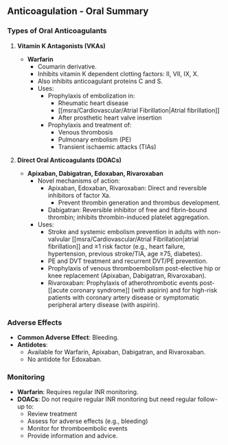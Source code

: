 ## Anticoagulation - Oral Summary

### Types of Oral Anticoagulants
1. **Vitamin K Antagonists (VKAs)**
   - **Warfarin**
     - Coumarin derivative.
     - Inhibits vitamin K dependent clotting factors: II, VII, IX, X.
     - Also inhibits anticoagulant proteins C and S.
     - Uses:
       - Prophylaxis of embolization in:
         - Rheumatic heart disease
         - [[msra/Cardiovascular/Atrial Fibrillation|Atrial fibrillation]]
         - After prosthetic heart valve insertion
       - Prophylaxis and treatment of:
         - Venous thrombosis
         - Pulmonary embolism (PE)
         - Transient ischaemic attacks (TIAs)

2. **Direct Oral Anticoagulants (DOACs)**
   - **Apixaban, Dabigatran, Edoxaban, Rivaroxaban**
     - Novel mechanisms of action:
       - Apixaban, Edoxaban, Rivaroxaban: Direct and reversible inhibitors of factor Xa.
         - Prevent thrombin generation and thrombus development.
       - Dabigatran: Reversible inhibitor of free and fibrin-bound thrombin; inhibits thrombin-induced platelet aggregation.
     - Uses:
       - Stroke and systemic embolism prevention in adults with non-valvular [[msra/Cardiovascular/Atrial Fibrillation|atrial fibrillation]] and ≥1 risk factor (e.g., heart failure, hypertension, previous stroke/TIA, age ≥75, diabetes).
       - PE and DVT treatment and recurrent DVT/PE prevention.
       - Prophylaxis of venous thromboembolism post-elective hip or knee replacement (Apixaban, Dabigatran, Rivaroxaban).
       - Rivaroxaban: Prophylaxis of atherothrombotic events post-[[acute coronary syndrome]] (with aspirin) and for high-risk patients with coronary artery disease or symptomatic peripheral artery disease (with aspirin).

### Adverse Effects
- **Common Adverse Effect**: Bleeding.
- **Antidotes**:
  - Available for Warfarin, Apixaban, Dabigatran, and Rivaroxaban.
  - No antidote for Edoxaban.

### Monitoring
- **Warfarin**: Requires regular INR monitoring.
- **DOACs**: Do not require regular INR monitoring but need regular follow-up to:
  - Review treatment
  - Assess for adverse effects (e.g., bleeding)
  - Monitor for thromboembolic events
  - Provide information and advice.